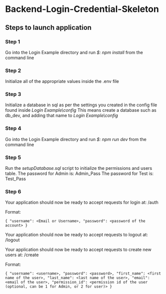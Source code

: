 # Backend-Login-Credential-Skeleton

## Steps to launch application

### Step 1
Go into the Login Example directory and run *$: npm install* from the command line

### Step 2
Initialize all of the appropriate values inside the .env file

### Step 3
Initialize a database in sql as per the settings you created in the config file found inside *Login Example\config*
This means create a database such as db_dev, and adding that name to *Login Example\config*

### Step 4
Go into the Login Example directory and run *$: npm run dev* from the command line

### Step 5
Run the *setupDatabase.sql* script to initialize the permissions and users table.
The password for Admin is: Admin_Pass
The password for Test is: Test_Pass

### Step 6
Your application should now be ready to accept requests for login at: /auth <post request>
  
  Format:
  
  `{
    "username": <Email or Username>,
    "password": <password of the account>
  }`
  
Your application should now be ready to accept requests to logout at: /logout <get request>
  
Your application should now be ready to accept requests to create new users at: /create <post request>
  
  Format:
  
  `{
    "username": <username>,
    "password": <password>,
    "first_name": <first name of the user>,
    "last_name": <last name of the user>,
    "email": <email of the user>,
    "permission_id": <permission id of the user (optional, can be 1 for Admin, or 2 for user)>
  }`
